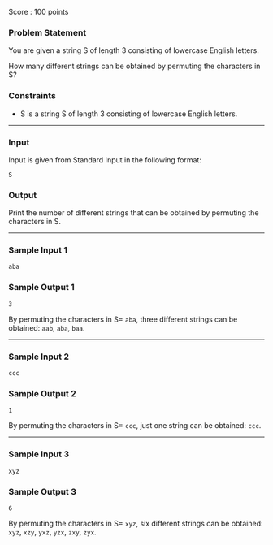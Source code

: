 Score : 100 points

### Problem Statement

You are given a string S of length 3 consisting of lowercase English letters.

How many different strings can be obtained by permuting the characters in S?

### Constraints

* S is a string S of length 3 consisting of lowercase English letters.

---

### Input

Input is given from Standard Input in the following format:

```
S
```

### Output

Print the number of different strings that can be obtained by permuting the characters in S.

---

### Sample Input 1

```
aba
```

### Sample Output 1

```
3
```

By permuting the characters in S= `aba`, three different strings can be obtained: `aab`, `aba`, `baa`.

---

### Sample Input 2

```
ccc
```

### Sample Output 2

```
1
```

By permuting the characters in S= `ccc`, just one string can be obtained: `ccc`.

---

### Sample Input 3

```
xyz
```

### Sample Output 3

```
6
```

By permuting the characters in S= `xyz`, six different strings can be obtained: `xyz`, `xzy`, `yxz`, `yzx`, `zxy`, `zyx`.